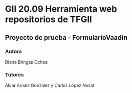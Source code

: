 # GII 20.09 Herramienta web repositorios de TFGII
## Proyecto de prueba - FormularioVaadin
### Autora
Diana Bringas Ochoa

### Tutores
Álvar Arnaiz González y Carlos López Nozal
